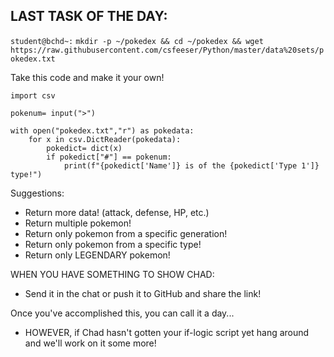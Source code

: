## LAST TASK OF THE DAY:

`student@bchd~:` `mkdir -p ~/pokedex && cd ~/pokedex && wget https://raw.githubusercontent.com/csfeeser/Python/master/data%20sets/pokedex.txt`

Take this code and make it your own!

```
import csv

pokenum= input(">")

with open("pokedex.txt","r") as pokedata:
    for x in csv.DictReader(pokedata):
        pokedict= dict(x)
        if pokedict["#"] == pokenum:
            print(f"{pokedict['Name']} is of the {pokedict['Type 1']} type!")
```

Suggestions:

- Return more data! (attack, defense, HP, etc.)
- Return multiple pokemon!
- Return only pokemon from a specific generation!
- Return only pokemon from a specific type!
- Return only LEGENDARY pokemon!

WHEN YOU HAVE SOMETHING TO SHOW CHAD:

- Send it in the chat or push it to GitHub and share the link!

Once you've accomplished this, you can call it a day...

- HOWEVER, if Chad hasn't gotten your if-logic script yet hang around and we'll work on it some more!
